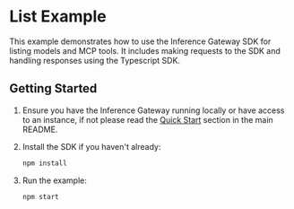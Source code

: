# List Example

This example demonstrates how to use the Inference Gateway SDK for listing models and MCP tools. It includes making requests to the SDK and handling responses using the Typescript SDK.

## Getting Started

1. Ensure you have the Inference Gateway running locally or have access to an instance, if not please read the [Quick Start](../README.md#quick-start) section in the main README.

2. Install the SDK if you haven't already:

   ```bash
   npm install
   ```

3. Run the example:

   ```bash
   npm start
   ```
